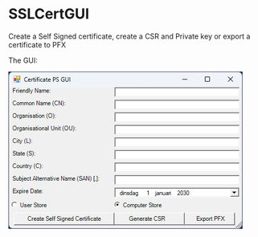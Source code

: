 # SSLCertGUI

Create a Self Signed certificate, create a CSR and Private key or export a certificate to PFX

The GUI:

![CertGUI.ps1 screenshot](https://github.com/hpmillaard/SSLCertGUI/blob/main/CertGUI.png?raw=true)
